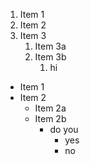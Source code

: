 1. Item 1
2. Item 2
3. Item 3
   1. Item 3a
   2. Item 3b
      1. hi
* Item 1
* Item 2
  * Item 2a
  * Item 2b
    * do you 
      * yes
      * no
